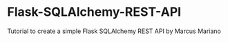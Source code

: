 # Flask-SQLAlchemy-REST-API
Tutorial to create a simple Flask SQLAlchemy REST API by Marcus Mariano
